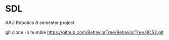 # SDL
AAU Robotics 8 semester project

git clone -b humble https://github.com/BehaviorTree/BehaviorTree.ROS2.git
